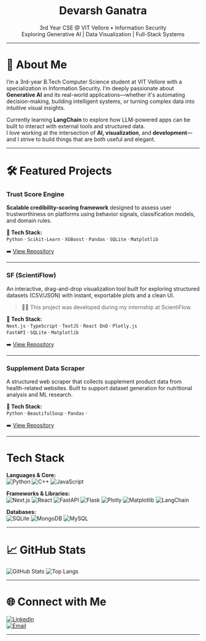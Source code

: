 <h1 align="center">Devarsh Ganatra</h1>
<p align="center">
  3rd Year CSE @ VIT Vellore • Information Security  
  <br>Exploring Generative AI | Data Visualization | Full-Stack Systems
</p>

---

# 💫 About Me

I’m a 3rd-year B.Tech Computer Science student at VIT Vellore with a specialization in Information Security. I’m deeply passionate about **Generative AI** and its real-world applications—whether it's automating decision-making, building intelligent systems, or turning complex data into intuitive visual insights.

Currently learning **LangChain** to explore how LLM-powered apps can be built to interact with external tools and structured data.  
I love working at the intersection of **AI, visualization**, and **development**—and I strive to build things that are both useful and elegant.

---

# 🛠️ Featured Projects

###  Trust Score Engine  
**Scalable credibility-scoring framework** designed to assess user trustworthiness on platforms using behavior signals, classification models, and domain rules.

**🧰 Tech Stack:**  
`Python` · `Scikit-Learn` · `XGBoost` · `Pandas` · `SQLite` · `Matplotlib`

➡️ [View Repository](https://github.com/devarshganatra/trust-score-engine)

---

###  SF (ScientiFlow)  
An interactive, drag-and-drop visualization tool built for exploring structured datasets (CSV/JSON) with instant, exportable plots and a clean UI.  
> 🧑‍💼 This project was developed during my internship at ScientiFlow.

**🧰 Tech Stack:**  
`Next.js` · `TypeScript` · `TextJS` · `React DnD` · `Plotly.js`  
`FastAPI` · `SQLite` · `Matplotlib`

➡️ [View Repository](https://github.com/devarshganatra/ScientiFlow)

---

###  Supplement Data Scraper  
A structured web scraper that collects supplement product data from health-related websites. Built to support dataset generation for nutritional analysis and ML research.

**🧰 Tech Stack:**  
`Python` · `BeautifulSoup` · `Pandas` ·

➡️ [View Repository](https://github.com/devarshganatra/supplement-data-scraper)

---

#  Tech Stack

**Languages & Core:**  
![Python](https://img.shields.io/badge/Python-3776AB?style=flat-square&logo=python&logoColor=white)
![C++](https://img.shields.io/badge/C++-00599C?style=flat-square&logo=c%2B%2B&logoColor=white)
![JavaScript](https://img.shields.io/badge/JavaScript-F7DF1E?style=flat-square&logo=javascript&logoColor=black)


**Frameworks & Libraries:**  
![Next.js](https://img.shields.io/badge/Next.js-000000?style=flat-square&logo=nextdotjs&logoColor=white)
![React](https://img.shields.io/badge/React-20232A?style=flat-square&logo=react&logoColor=61DAFB)
![FastAPI](https://img.shields.io/badge/FastAPI-005571?style=flat-square&logo=fastapi&logoColor=white)
![Flask](https://img.shields.io/badge/Flask-000000?style=flat-square&logo=flask&logoColor=white)
![Plotly](https://img.shields.io/badge/Plotly-3F4F75?style=flat-square&logo=plotly&logoColor=white)
![Matplotlib](https://img.shields.io/badge/Matplotlib-ffffff?style=flat-square&logo=matplotlib&logoColor=black)
![LangChain](https://img.shields.io/badge/LangChain-000000?style=flat-square&logo=OpenAI&logoColor=white)

**Databases:**  
![SQLite](https://img.shields.io/badge/SQLite-003B57?style=flat-square&logo=sqlite&logoColor=white)
![MongoDB](https://img.shields.io/badge/MongoDB-4EA94B?style=flat-square&logo=mongodb&logoColor=white)
![MySQL](https://img.shields.io/badge/MySQL-4479A1?style=flat-square&logo=mysql&logoColor=white)

---

# 📈 GitHub Stats

![GitHub Stats](https://github-readme-stats.vercel.app/api?username=devarshganatra&theme=react&hide_border=false&include_all_commits=true&count_private=true)
![Top Langs](https://github-readme-stats.vercel.app/api/top-langs/?username=devarshganatra&theme=react&layout=compact&hide_border=false)

---

# 🌐 Connect with Me

[![LinkedIn](https://img.shields.io/badge/LinkedIn-0077B5.svg?style=flat-square&logo=linkedin&logoColor=white)](https://linkedin.com/in/devarsh-ganatra-898ba2280)  
[![Email](https://img.shields.io/badge/Gmail-D14836?style=flat-square&logo=gmail&logoColor=white)](mailto:devarsh.ganatra12178@gmail.com)

---

<!-- Clean and handcrafted by Devarsh -->
